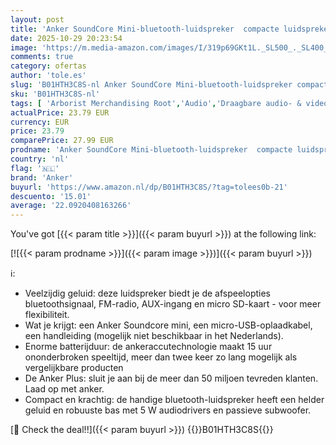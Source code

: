 ```yaml
---
layout: post
title: 'Anker SoundCore Mini-bluetooth-luidspreker  compacte luidspreker met 15 uur speeltijd  fantastisch geluid  20 meter Bluetooth bereik  FM-radio en intensieve bas'
date: 2025-10-29 20:23:54
image: 'https://m.media-amazon.com/images/I/319p69GKt1L._SL500_._SL400_.jpg'
comments: true
category: ofertas
author: 'tole.es'
slug: 'B01HTH3C8S-nl Anker SoundCore Mini-bluetooth-luidspreker compacte...'
sku: 'B01HTH3C8S-nl'
tags: [ 'Arborist Merchandising Root','Audio','Draagbare audio- & videoaccessoires','Draagbare audio- & videoapparatuur','Draagbare bluetooth-luidsprekers','Draagbare luidsprekers & dokken','Elektronica','Self Service','Special Features Stores','anker','be0c145d-645e-47ab-b638-53e8112e3d67_0','be0c145d-645e-47ab-b638-53e8112e3d67_8201','🇳🇱', ]
actualPrice: 23.79 EUR
currency: EUR
price: 23.79
comparePrice: 27.99 EUR
prodname: 'Anker SoundCore Mini-bluetooth-luidspreker  compacte luidspreker met 15 uur speeltijd  fantastisch geluid  20 meter Bluetooth bereik  FM-radio en intensieve bas'
country: 'nl'
flag: '🇳🇱'
brand: 'Anker'
buyurl: 'https://www.amazon.nl/dp/B01HTH3C8S/?tag=tolees0b-21'
descuento: '15.01'
average: '22.0920408163266'
---
```


You've got [{{< param title >}}]({{< param buyurl >}}) at the following link:

[![{{< param prodname >}}]({{< param image >}})]({{< param buyurl >}})

ℹ️:

- Veelzijdig geluid: deze luidspreker biedt je de afspeelopties bluetoothsignaal, FM-radio, AUX-ingang en micro SD-kaart - voor meer flexibiliteit.
- Wat je krijgt: een Anker Soundcore mini, een micro-USB-oplaadkabel, een handleiding (mogelijk niet beschikbaar in het Nederlands).
- Enorme batterijduur: de ankeraccutechnologie maakt 15 uur ononderbroken speeltijd, meer dan twee keer zo lang mogelijk als vergelijkbare producten
- De Anker Plus: sluit je aan bij de meer dan 50 miljoen tevreden klanten. Laad op met anker.
- Compact en krachtig: de handige bluetooth-luidspreker heeft een helder geluid en robuuste bas met 5 W audiodrivers en passieve subwoofer.

[🛒 Check the deal!!]({{< param buyurl >}})
{{<world>}}B01HTH3C8S{{</world>}}
